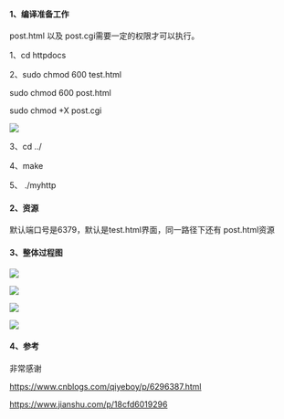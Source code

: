 #### 1、编译准备工作

post.html 以及 post.cgi需要一定的权限才可以执行。

1、cd  httpdocs

2、sudo chmod 600 test.html

sudo chmod 600 post.html

sudo chmod +X post.cgi

![](https://github.com/forthespada/MyPoorWebServer/blob/master/image/1-1.png)



3、cd  ../

4、make

5、 ./myhttp



#### 2、资源

默认端口号是6379，默认是test.html界面，同一路径下还有 post.html资源

#### 3、整体过程图

![](https://github.com/forthespada/MyPoorWebServer/blob/master/image/2.png)

![](https://github.com/forthespada/MyPoorWebServer/blob/master/image/3.png)



![](https://github.com/forthespada/MyPoorWebServer/blob/master/image/4.png)

![](https://github.com/forthespada/MyPoorWebServer/blob/master/image/5.png)

#### 4、参考

非常感谢

https://www.cnblogs.com/qiyeboy/p/6296387.html

https://www.jianshu.com/p/18cfd6019296
